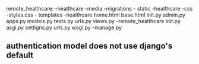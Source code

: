 remote_healthcare:
     -healthcare
               -media
               -migrations
               - static
                      -healthcare
                              -css
                                  -styles.css
                - templates
                      -healthcare
                            home.html
                            base.html
                            init.py
                            admin.py
                            apps.py
                            models.py
                            tests.py
                            urls.py
                            views.py
     -remote_healthcare
               init.py
               asgi.py
               settigns.py
               urls.py
               wsgi.py
    -manage.py        


## authentication model does not use django's default









